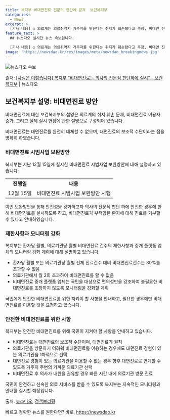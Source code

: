 ```yaml
---
title: 복지부 비대면진료 전문의 판단에 맡겨  보건복지부
categories:
  - News
excerpt: >
  [기사 내용] ○ 의료계는 의료취약지 거주자를 위한다는 취지가 훼손됐다고 주장, 비대면 진료가 확대된 지난 …
feature_text: >
  ## 뉴스다오 실시간 뉴스 속보입니다.

  [기사 내용] ○ 의료계는 의료취약지 거주자를 위한다는 취지가 훼손됐다고 주장, 비대면 진료가 확대된 지난 …
image: 'https://newsdao.kr/res/images/meta/newsdao_breakingnews.jpg'
---
```


![뉴스다오 속보](https://newsdao.kr/res/images/meta/newsdao_breakingnews.jpg)

<p>출처: <a href="https://newsdao.kr/2862" rel="dofollow">[사실은 이렇습니다] 복지부 “비대면진료는 의사의 전문적 판단하에 실시” - 보건복지부</a> | 뉴스다오</p>

<h2 data-ke-size="size26">보건복지부 설명: 비대면진료 방안</h2>
비대면진료에 대한 보건복지부의 설명은 의료계의 취지 훼손 문제, 비대면진료 이용자 증가, 그리고 실제 실시 현황에 관한 설명으로 구성되어 있습니다.

<p data-ke-size="size16">비대면진료는 대면진료를 완전히 대체할 수 없으며, 대면진료의 보조적 수단이라는 점을 명확히 하였습니다.</p>

<h3>비대면진료 시범사업 보완방안</h3>
복지부는 지난 12월 15일에 실시한 비대면진료 시범사업 보완방안에 대해 설명하고 있습니다.
<table>
  <tr>
    <td style="text-align: center; height: 17px;"><b>진행일</b></td>
    <td style="text-align: center; height: 17px;"><b>내용</b></td>
  </tr>
  <tr>
    <td style="text-align: center;">12월 15일</td>
    <td>비대면진료 시범사업 보완방안 시행</td>
  </tr>
</table>

<p data-ke-size="size16">이번 보완방안을 통해 안전성을 강화하고자 의사의 전문적 판단 하에 안전한 경우에 한해 비대면진료를 실시하도록 하고, 비대면진료가 부적합한 환자에 대해 진료를 거부할 수 있다고 안내하였습니다.</p>

<h3>제한사항과 모니터링 강화</h3>
복지부는 환자당 월별, 의료기관당 월별 비대면진료 건수의 제한사항과 중개 플랫폼 업체의 모니터링 강화 계획에 대해 설명하고 있습니다.

<ul>
  <li>환자당 월별 또는 의료기관당 월별 전체 진료건수 대비 비대면진료건수는 30%를 초과할 수 없음</li>
  <li>의료기관에서 월 2회 초과하여 비대면진료를 할 수 없음</li>
  <li>비대면진료 중개 플랫폼 업체는 국민을 대상으로 편의성만을 강조하여 불필요한 비대면진료를 조장하지 않도록 모니터링을 강화할 계획</li>
</ul>

<p data-ke-size="size16">국민에게 안전한 비대면진료를 위한 지켜야 할 사항을 안내하고, 필요한 경우에만 비대면진료를 이용할 것을 요청하고 있습니다.</p>

<h3>안전한 비대면진료를 위한 사항</h3>
복지부는 안전한 비대면진료를 위해 국민이 지켜야 할 사항을 안내하고 있습니다.

<ul>
  <li>비대면진료는 대면진료의 보조적 수단이며, 대면진료가 원칙</li>
  <li>의료기관을 방문하기 어려워 비대면진료를 이용하는 경우에도 대면진료 경험이 있는 의료기관을 1차적으로 선택</li>
  <li>대면진료 경험이 있는 의료기관을 이용할 수 없는 경우 향후 대면진료로 연계할 수 있도록 거주지 주변의 가까운 의료기관 선택</li>
  <li>비대면진료 후 의사가 내원을 권유할 경우 빠른 시간 내에 의료기관 방문 진료</li>
</ul>

<p data-ke-size="size16">국민이 안전하고 신속한 의료 서비스를 받을 수 있도록 복지부는 지속적인 모니터링과 안내를 실시할 예정입니다.</p>

출처: <a href="https://newsdao.kr/2862">뉴스다오</a>, <a href="https://www.korea.kr">정책브리핑</a> 

빠르고 정확한 뉴스를 원한다면? 바로, <a href="https://newsdao.kr" rel="dofollow">https://newsdao.kr</a>


    
